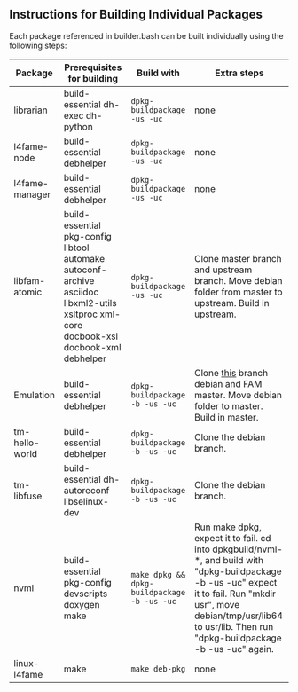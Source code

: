 ## Instructions for Building Individual Packages

Each package referenced in builder.bash can be built individually using the following steps:


| Package | Prerequisites for building | Build with | Extra steps |
| ------- | -------------------------- | ---------- | ----------- |
| librarian | build-essential dh-exec dh-python | `dpkg-buildpackage -us -uc` | none |
| l4fame-node | build-essential debhelper | `dpkg-buildpackage -us -uc` | none |
| l4fame-manager | build-essential debhelper | `dpkg-buildpackage -us -uc` | none |
| libfam-atomic | build-essential pkg-config libtool automake autoconf-archive asciidoc libxml2-utils xsltproc xml-core docbook-xsl docbook-xml debhelper | `dpkg-buildpackage -us -uc` | Clone master branch and upstream branch. Move debian folder from master to upstream. Build in upstream. |
| Emulation | build-essential debhelper | `dpkg-buildpackage -b -us -uc` | Clone [this](https://github.com/keith-packard/Emulation.git) branch debian and FAM master. Move debian folder to master. Build in master. |
| tm-hello-world | build-essential debhelper | `dpkg-buildpackage -b -us -uc` | Clone the debian branch. |
| tm-libfuse | build-essential dh-autoreconf libselinux-dev | `dpkg-buildpackage -b -us -uc` | Clone the debian branch. |
| nvml | build-essential pkg-config devscripts doxygen make | `make dpkg && dpkg-buildpackage -b -us -uc` | Run make dpkg, expect it to fail. cd into dpkgbuild/nvml-*, and build with "dpkg-buildpackage -b -us -uc" expect it to fail. Run "mkdir usr", move debian/tmp/usr/lib64 to usr/lib. Then run "dpkg-buildpackage -b -us -uc" again. |
| linux-l4fame | make | `make deb-pkg` | none |
